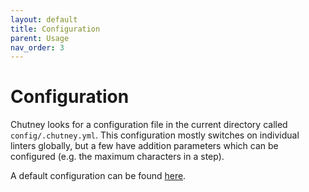 ```yaml
---
layout: default
title: Configuration
parent: Usage
nav_order: 3
---
```


# Configuration

Chutney looks for a configuration file in the current directory called `config/.chutney.yml`. This configuration mostly switches on individual linters globally, but a few have addition parameters which can be configured (e.g. the maximum characters in a step).

A default configuration can be found [here](https://github.com/BillyRuffian/chutney/blob/master/config/chutney_defaults.yml).
